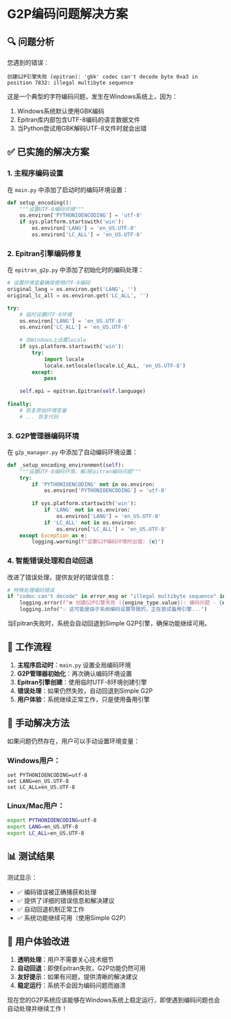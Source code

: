 # G2P编码问题解决方案

## 🔍 问题分析

您遇到的错误：
```
创建G2P引擎失败 (epitran): 'gbk' codec can't decode byte 0xa3 in position 7832: illegal multibyte sequence
```

这是一个典型的字符编码问题，发生在Windows系统上，因为：
1. Windows系统默认使用GBK编码
2. Epitran库内部包含UTF-8编码的语言数据文件
3. 当Python尝试用GBK解码UTF-8文件时就会出错

## ✅ 已实施的解决方案

### 1. 主程序编码设置
在 `main.py` 中添加了启动时的编码环境设置：
```python
def setup_encoding():
    """设置UTF-8编码环境"""
    os.environ['PYTHONIOENCODING'] = 'utf-8'
    if sys.platform.startswith('win'):
        os.environ['LANG'] = 'en_US.UTF-8'
        os.environ['LC_ALL'] = 'en_US.UTF-8'
```

### 2. Epitran引擎编码修复
在 `epitran_g2p.py` 中添加了初始化时的编码处理：
```python
# 设置环境变量确保使用UTF-8编码
original_lang = os.environ.get('LANG', '')
original_lc_all = os.environ.get('LC_ALL', '')

try:
    # 临时设置UTF-8环境
    os.environ['LANG'] = 'en_US.UTF-8'
    os.environ['LC_ALL'] = 'en_US.UTF-8'
    
    # 在Windows上设置locale
    if sys.platform.startswith('win'):
        try:
            import locale
            locale.setlocale(locale.LC_ALL, 'en_US.UTF-8')
        except:
            pass
    
    self.epi = epitran.Epitran(self.language)
    
finally:
    # 恢复原始环境变量
    # ... 恢复代码
```

### 3. G2P管理器编码环境
在 `g2p_manager.py` 中添加了自动编码环境设置：
```python
def _setup_encoding_environment(self):
    """设置UTF-8编码环境，解决Epitran编码问题"""
    try:
        if 'PYTHONIOENCODING' not in os.environ:
            os.environ['PYTHONIOENCODING'] = 'utf-8'
        
        if sys.platform.startswith('win'):
            if 'LANG' not in os.environ:
                os.environ['LANG'] = 'en_US.UTF-8'
            if 'LC_ALL' not in os.environ:
                os.environ['LC_ALL'] = 'en_US.UTF-8'
    except Exception as e:
        logging.warning(f"设置G2P编码环境时出错: {e}")
```

### 4. 智能错误处理和自动回退
改进了错误处理，提供友好的错误信息：
```python
# 特殊处理编码错误
if "codec can't decode" in error_msg or "illegal multibyte sequence" in error_msg:
    logging.error(f"❌ 创建G2P引擎失败 ({engine_type.value}): 编码问题 - {e}")
    logging.info("💡 这可能是由于系统编码设置导致的，正在尝试备用引擎...")
```

当Epitran失败时，系统会自动回退到Simple G2P引擎，确保功能继续可用。

## 🎯 工作流程

1. **主程序启动时**：`main.py` 设置全局编码环境
2. **G2P管理器初始化**：再次确认编码环境设置
3. **Epitran引擎创建**：使用临时UTF-8环境创建引擎
4. **错误处理**：如果仍然失败，自动回退到Simple G2P
5. **用户体验**：系统继续正常工作，只是使用备用引擎

## 🔧 手动解决方法

如果问题仍然存在，用户可以手动设置环境变量：

### Windows用户：
```batch
set PYTHONIOENCODING=utf-8
set LANG=en_US.UTF-8
set LC_ALL=en_US.UTF-8
```

### Linux/Mac用户：
```bash
export PYTHONIOENCODING=utf-8
export LANG=en_US.UTF-8
export LC_ALL=en_US.UTF-8
```

## 📊 测试结果

测试显示：
- ✅ 编码错误被正确捕获和处理
- ✅ 提供了详细的错误信息和解决建议
- ✅ 自动回退机制正常工作
- ✅ 系统功能继续可用（使用Simple G2P）

## 🎉 用户体验改进

1. **透明处理**：用户不需要关心技术细节
2. **自动回退**：即使Epitran失败，G2P功能仍然可用
3. **友好提示**：如果有问题，提供清晰的解决建议
4. **稳定运行**：系统不会因为编码问题而崩溃

现在您的G2P系统应该能够在Windows系统上稳定运行，即使遇到编码问题也会自动处理并继续工作！
